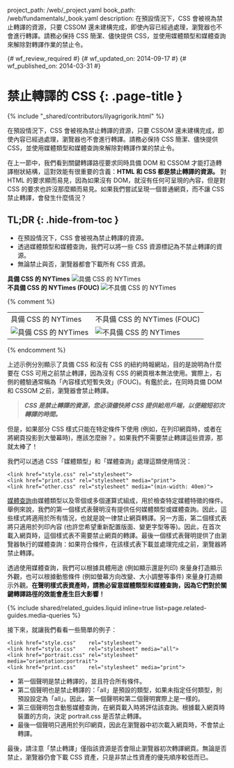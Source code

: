 project_path: /web/_project.yaml
book_path: /web/fundamentals/_book.yaml
description: 在預設情況下，CSS 會被視為禁止轉譯的資源，只要 CSSOM 還未建構完成，即使內容已經過處理，瀏覽器也不會進行轉譯。請務必保持 CSS 簡潔、儘快提供 CSS，並使用媒體類型和媒體查詢來解除對轉譯作業的禁止令。

{# wf_review_required #}
{# wf_updated_on: 2014-09-17 #}
{# wf_published_on: 2014-03-31 #}

# 禁止轉譯的 CSS {: .page-title }

{% include "_shared/contributors/ilyagrigorik.html" %}


在預設情況下，CSS 會被視為禁止轉譯的資源，只要 CSSOM 還未建構完成，即使內容已經過處理，瀏覽器也不會進行轉譯。請務必保持 CSS 簡潔、儘快提供 CSS，並使用媒體類型和媒體查詢來解除對轉譯作業的禁止令。



在上一節中，我們看到關鍵轉譯路徑要求同時具備 DOM 和 CSSOM 才能打造轉譯樹狀結構，這對效能有很重要的含義：**HTML 和 CSS 都是禁止轉譯的資源。** 對 HTML 的要求顯而易見，因為如果沒有 DOM，就沒有任何可呈現的內容，但是對 CSS 的要求也許沒那麼顯而易見。如果我們嘗試呈現一個普通網頁，而不讓 CSS 禁止轉譯，會發生什麼情況？

## TL;DR {: .hide-from-toc }
- 在預設情況下，CSS 會被視為禁止轉譯的資源。
- 透過媒體類型和媒體查詢，我們可以將一些 CSS 資源標記為不禁止轉譯的資源。
- 無論禁止與否，瀏覽器都會下載所有 CSS 資源。


<div class="mdl-grid">
  <div class="mdl-cell mdl-cell--6--col">
    <b>具備 CSS 的 NYTimes</b>
    <img class="center" src="images/nytimes-css-device.png" alt="具備 CSS 的 NYTimes">

  </div>

  <div class="mdl-cell mdl-cell--6--col">
    <b>不具備 CSS 的 NYTimes (FOUC)</b>
    <img src="images/nytimes-nocss-device.png" alt="不具備 CSS 的 NYTimes">

  </div>
</div>

{% comment %}
<table class="mdl-data-table mdl-js-data-table">
<tr>
<td>具備 CSS 的 NYTimes</td>
<td>不具備 CSS 的 NYTimes (FOUC)</td>
</tr>
<tr>
<td><img src="images/nytimes-css-device.png" alt="具備 CSS 的 NYTimes" class="center"></td>
<td><img src="images/nytimes-nocss-device.png" alt="不具備 CSS 的 NYTimes" class="center"></td>
</tr>
</table>
{% endcomment %}

上述示例分別顯示了具備 CSS 和沒有 CSS 的紐約時報網站，目的是說明為什麼要在 CSS 可用之前禁止轉譯，因為沒有 CSS 的網頁根本無法使用。實際上，右側的體驗通常稱為「內容樣式短暫失效」(FOUC)。有鑑於此，在同時具備 DOM 和 CSSOM 之前，瀏覽器會禁止轉譯。

> **_CSS 是禁止轉譯的資源，您必須儘快將 CSS 提供給用戶端，以便縮短初次轉譯的時間。_**

但是，如果部分 CSS 樣式只能在特定條件下使用 (例如，在列印網頁時，或者在將網頁投影到大螢幕時)，應該怎麼辦？。如果我們不需要禁止轉譯這些資源，那就太棒了！

我們可以透過 CSS「媒體類型」和「媒體查詢」處理這類使用情況：


    <link href="style.css" rel="stylesheet">
    <link href="print.css" rel="stylesheet" media="print">
    <link href="other.css" rel="stylesheet" media="(min-width: 40em)">
    

[媒體查詢]({{site.fundamentals}}/layouts/rwd-fundamentals/use-media-queries.html)由媒體類型以及零個或多個運算式組成，用於檢查特定媒體特徵的條件。舉例來說，我們的第一個樣式表聲明沒有提供任何媒體類型或媒體查詢。因此，這些樣式將適用於所有情況，也就是說一律禁止網頁轉譯。另一方面，第二個樣式表將只適用於列印內容 (也許您希望重新配置版面、變更字型等等)。因此，在首次載入網頁時，這個樣式表不需要禁止網頁的轉譯。最後一個樣式表聲明提供了由瀏覽器執行的媒體查詢：如果符合條件，在該樣式表下載並處理完成之前，瀏覽器將禁止轉譯。

透過使用媒體查詢，我們可以根據具體用途 (例如顯示還是列印) 來量身打造顯示外觀，也可以根據動態條件 (例如螢幕方向改變、大小調整等事件) 來量身打造顯示外觀。**在聲明樣式表資產時，請務必留意媒體類型和媒體查詢，因為它們對於關鍵轉譯路徑的效能會產生巨大影響！**

{% include shared/related_guides.liquid inline=true list=page.related-guides.media-queries %}

接下來，就讓我們看看一些簡單的例子：


    <link href="style.css"    rel="stylesheet">
    <link href="style.css"    rel="stylesheet" media="all">
    <link href="portrait.css" rel="stylesheet" media="orientation:portrait">
    <link href="print.css"    rel="stylesheet" media="print">
    

* 第一個聲明是禁止轉譯的，並且符合所有條件。
* 第二個聲明也是禁止轉譯的：「all」是預設的類型，如果未指定任何類型，則預設設定為「all」。因此，第一個聲明和第二個聲明實際上是一樣的。
* 第三個聲明包含動態媒體查詢，在網頁載入時將評估該查詢。根據載入網頁時裝置的方向，決定 portrait.css 是否禁止轉譯。
* 最後一個聲明只適用於列印網頁，因此在瀏覽器中初次載入網頁時，不會禁止轉譯。

最後，請注意「禁止轉譯」僅指該資源是否會阻止瀏覽器初次轉譯網頁。無論是否禁止，瀏覽器仍會下載 CSS 資產，只是非禁止性資產的優先順序較低而已。



